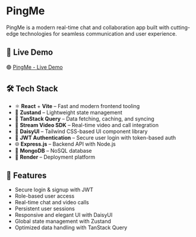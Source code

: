 # PingMe

PingMe is a modern real-time chat and collaboration app built with cutting-edge technologies for seamless communication and user experience.

## 🚀 Live Demo

🟢 [PingMe - Live Demo](https://pingme-34no.onrender.com/)

## 🛠 Tech Stack

- ⚛️ **React** + **Vite** – Fast and modern frontend tooling
- 🧠 **Zustand** – Lightweight state management
- 🔄 **TanStack Query** – Data fetching, caching, and syncing
- 🎥 **Stream Video SDK** – Real-time video and call integration
- 🎨 **DaisyUI** – Tailwind CSS-based UI component library
- 🔐 **JWT Authentication** – Secure user login with token-based auth
- 🌐 **Express.js** – Backend API with Node.js
- 🍃 **MongoDB** – NoSQL database
- 🚀 **Render** – Deployment platform

## 🔐 Features

- Secure login & signup with JWT
- Role-based user access
- Real-time chat and video calls
- Persistent user sessions
- Responsive and elegant UI with DaisyUI
- Global state management with Zustand
- Optimized data handling with TanStack Query


